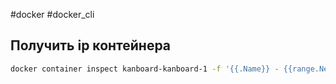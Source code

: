 #docker #docker_cli 
## Получить ip контейнера
```bash
docker container inspect kanboard-kanboard-1 -f '{{.Name}} - {{range.NetworkSettings.Networks}}{{.IPAddress}}{{end}}'
```
